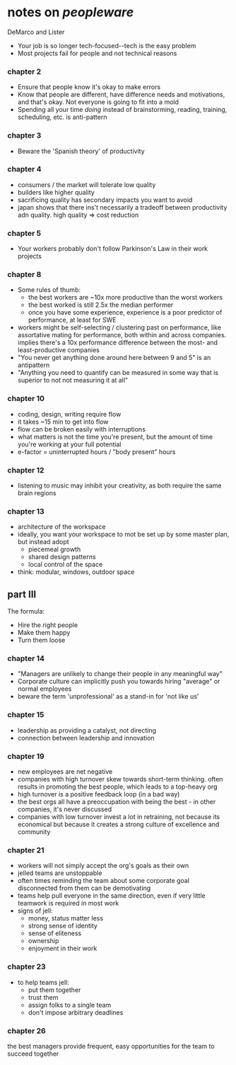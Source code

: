 # notes on _peopleware_
DeMarco and Lister


- Your job is so longer tech-focused--tech is the easy problem
- Most projects fail for people and not technical reasons

### chapter 2

- Ensure that people know it's okay to make errors
- Know that people are different, have difference needs and motivations, and that's okay. Not everyone is going to fit into a mold
- Spending all your time _doing_ instead of brainstorming, reading, training, scheduling, etc. is anti-pattern

### chapter 3

- Beware the 'Spanish theory' of productivity

### chapter 4

- consumers / the market will tolerate low quality
- builders like higher quality
- sacrificing quality has secondary impacts you want to avoid
- japan shows that there ins't necessarily a tradeoff between productivity adn quality. high quality => cost reduction

### chapter 5

- Your workers probably don't follow Parkinson's Law in their work projects

### chapter 8

- Some rules of thumb:
  - the best workers are ~10x more productive than the worst workers
  - the best worked is still 2.5x the median performer
  - once you have some experience, experience is a poor predictor of performance, at least for SWE
- workers might be self-selecting / clustering past on performance, like assortative mating for performance, both within and across companies. implies there's a 10x performance difference between the most- and least-productive companies
- "You never get anything done around here between 9 and 5" is an antipattern
- "Anything you need to quantify can be measured in some way that is superior to not not measuring it at all"

### chapter 10
- coding, design, writing require flow
- it takes ~15 min to get into flow
- flow can be broken easily with interruptions 
- what matters is not the time you're present, but the amount of time you're working at your full potential
- e-factor = uninterrupted hours / "body present" hours

### chapter 12

- listening to music may inhibit your creativity, as both require the same brain regions

### chapter 13

- architecture of the workspace
- ideally, you want your workspace to mot be set up by some master plan, but instead adopt
  - piecemeal growth
  - shared design patterns
  - local control of the space
- think: modular, windows, outdoor space

## part III

The formula:
- Hire the right people
- Make them happy
- Turn them loose

### chapter 14

- "Managers are unlikely to change their people in any meaningful way"
- Corporate culture can implicitly push you towards hiring "average" or normal employees
- beware the term 'unprofessional' as a stand-in for 'not like us'

### chapter 15

- leadership as providing a catalyst, not directing
- connection between leadership and innovation

### chapter 19

- new employees are net negative
- companies with high turnover skew towards short-term thinking. often results in promoting the best people, which leads to a top-heavy org
- high turnover is a positive feedback loop (in a bad way)
- the best orgs all have a preoccupation with being the best - in other companies, it's never discussed
- companies with low turnover invest a lot in retraining, not because its economical but because it creates a strong culture of excellence and community

### chapter 21

- workers will not simply accept the org's goals as their own
- jelled teams are unstoppable
- often times reminding the team about some corporate goal disconnected from them can be demotivating
- teams help pull everyone in the same direction, even if very little teamwork is required in most work
- signs of jell:
  - money, status matter less
  - strong sense of identity
  - sense of eliteness
  - ownership
  - enjoyment in their work

### chapter 23

- to help teams jell:
  - put them together
  - trust them
  - assign folks to a single team
  - don't impose arbitrary deadlines


### chapter 26

the best managers provide frequent, easy opportunities for the team to succeed together
